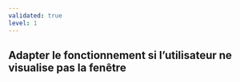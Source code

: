 ```yaml
---
validated: true
level: 1
---
```


## Adapter le fonctionnement si l’utilisateur ne visualise pas la fenêtre
